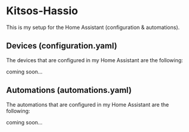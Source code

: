 # Kitsos-Hassio

This is my setup for the Home Assistant (configuration & automations).

## Devices (configuration.yaml)

The devices that are configured in my Home Assistant are the following:

coming soon...

## Automations (automations.yaml)

The automations that are configured in my Home Assistant are the following:

coming soon...
